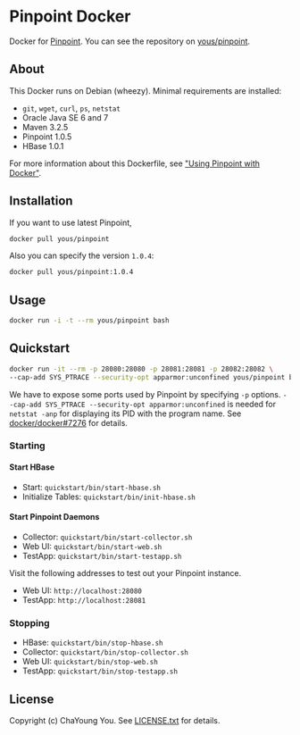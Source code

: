 # Pinpoint Docker

Docker for [Pinpoint](https://github.com/naver/pinpoint). You can see the
repository on [yous/pinpoint](https://registry.hub.docker.com/u/yous/pinpoint/).

## About

This Docker runs on Debian (wheezy). Minimal requirements are installed:

- `git`, `wget`, `curl`, `ps`, `netstat`
- Oracle Java SE 6 and 7
- Maven 3.2.5
- Pinpoint 1.0.5
- HBase 1.0.1

For more information about this Dockerfile, see
["Using Pinpoint with Docker"](http://yous.be/2015/05/05/using-pinpoint-with-docker/).

## Installation

If you want to use latest Pinpoint,

``` sh
docker pull yous/pinpoint
```

Also you can specify the version `1.0.4`:

``` sh
docker pull yous/pinpoint:1.0.4
```

## Usage

``` sh
docker run -i -t --rm yous/pinpoint bash
```

## Quickstart

``` sh
docker run -it --rm -p 28080:28080 -p 28081:28081 -p 28082:28082 \
--cap-add SYS_PTRACE --security-opt apparmor:unconfined yous/pinpoint bash
```

We have to expose some ports used by Pinpoint by specifying `-p` options.
`--cap-add SYS_PTRACE --security-opt apparmor:unconfined` is needed for
`netstat -anp` for displaying its PID with the program name. See
[docker/docker#7276](https://github.com/docker/docker/issues/7276) for details.

### Starting

#### Start HBase

- Start: `quickstart/bin/start-hbase.sh`
- Initialize Tables: `quickstart/bin/init-hbase.sh`

#### Start Pinpoint Daemons

- Collector: `quickstart/bin/start-collector.sh`
- Web UI: `quickstart/bin/start-web.sh`
- TestApp: `quickstart/bin/start-testapp.sh`

Visit the following addresses to test out your Pinpoint instance.

- Web UI: `http://localhost:28080`
- TestApp: `http://localhost:28081`

### Stopping

- HBase: `quickstart/bin/stop-hbase.sh`
- Collector: `quickstart/bin/stop-collector.sh`
- Web UI: `quickstart/bin/stop-web.sh`
- TestApp: `quickstart/bin/stop-testapp.sh`

## License

Copyright (c) ChaYoung You. See
[LICENSE.txt](https://github.com/yous/pinpoint-docker/blob/master/LICENSE.txt)
for details.
